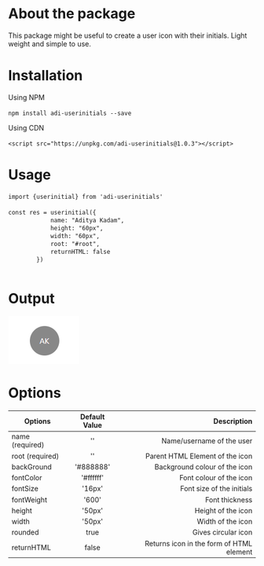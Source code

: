 # About the package

This package might be useful to create a user icon with their initials. Light weight and simple to use.


# Installation

Using NPM


`npm install adi-userinitials --save`

Using CDN

`<script src="https://unpkg.com/adi-userinitials@1.0.3"></script>`


# Usage

```
import {userinitial} from 'adi-userinitials'

const res = userinitial({
            name: "Aditya Kadam",
            height: "60px",
            width: "60px",
            root: "#root",
            returnHTML: false
        })


```



# Output
![alt text](https://github.com/adityar15/userinitials/blob/master/example.PNG "Output")



# Options

| Options        | Default Value           | Description  |
| ------------- |:-------------:| -----:|
| name    (required)  | '' | Name/username of the user |
| root    (required)  | '' | Parent HTML Element of the icon |
| backGround      |   '#888888'    |   Background colour of the icon |
| fontColor | '#ffffff'      |   Font colour of the icon |
| fontSize | '16px'      |   Font size of the initials |
| fontWeight | '600' | Font thickness
| height | '50px'      |  Height of the icon |
| width | '50px'      |   Width of the icon |
| rounded | true      |   Gives circular icon |
| returnHTML | false     |   Returns icon in the form of HTML element |

